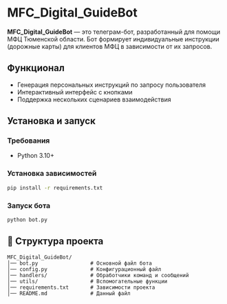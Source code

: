 # MFC_Digital_GuideBot

**MFC_Digital_GuideBot** — это телеграм-бот, разработанный для помощи МФЦ Тюменской области. Бот формирует индивидуальные инструкции (дорожные карты) для клиентов МФЦ в зависимости от их запросов.

## Функционал
- Генерация персональных инструкций по запросу пользователя
- Интерактивный интерфейс с кнопками
- Поддержка нескольких сценариев взаимодействия

## Установка и запуск
### Требования
- Python 3.10+

### Установка зависимостей
```bash
pip install -r requirements.txt
```

### Запуск бота
```bash
python bot.py
```

## 📂 Структура проекта
```
MFC_Digital_GuideBot/
│── bot.py                 # Основной файл бота
│── config.py              # Конфигурационный файл
│── handlers/              # Обработчики команд и сообщений
│── utils/                 # Вспомогательные функции
│── requirements.txt       # Зависимости проекта
│── README.md              # Данный файл
```

